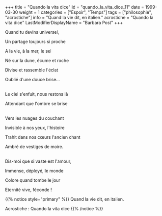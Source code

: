 +++
title = "Quando la vita dice"
id = "quando_la_vita_dice_11"
date = 1999-03-30
weight = 1
categories = ["Espoir", "Temps"]
tags = ["philosophie", "acrostiche"]
info = "Quand la vie dit, en italien."
acrostiche = "Quando la vita dice"
LastModifierDisplayName = "Barbara Post"
+++

Quand tu devins universel,

Un partage toujours si proche

A la vie, à la mer, le sel

Né sur la dune, écume et roche

Divise et rassemble l'éclat

Oublié d'une douce brise...

 \
Le ciel s'enfuit, nous restons là

Attendant que l'ombre se brise

 \
Vers les nuages du couchant

Invisible à nos yeux, l'histoire

Trahit dans nos cœurs l'ancien chant

Ambré de vestiges de moire.

 \
Dis-moi que si vaste est l'amour,

Immense, déployé, le monde

Colore quand tombe le jour

Eternité vive, féconde !

{{% notice style="primary" %}}
Quand la vie dit, en italien.

Acrostiche : Quando la vita dice
{{% /notice %}}

